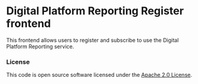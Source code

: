
# Digital Platform Reporting Register frontend

This frontend allows users to register and subscribe to use the Digital Platform Reporting service.

### License

This code is open source software licensed under the [Apache 2.0 License]("http://www.apache.org/licenses/LICENSE-2.0.html").